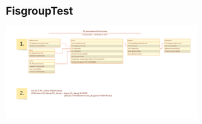 # FisgroupTest
![Альтернативный текст](https://github.com/KonakovEI/FisgroupTest/blob/main/%D0%9F%D1%83%D1%81%D1%82%D0%BE%D0%B9%20%D0%B4%D0%B8%D0%B0%D0%B3%D1%80%D0%B0%D0%BC%D0%BC%D0%BE%D0%B9%20-%20ER-%D0%B4%D0%B8%D0%B0%D0%B3%D1%80%D0%B0%D0%BC%D0%BC%D0%B0%20%D1%81%20%D1%86%D0%B2%D0%B5%D1%82%D0%BE%D0%B2%D1%8B%D0%BC%20%D0%BA%D0%BE%D0%B4%D0%B8%D1%80%D0%BE%D0%B2%D0%B0%D0%BD%D0%B8%D0%B5%D0%BC%20(%D0%B2%20%D0%BD%D0%BE%D1%82%D0%B0%D1%86%D0%B8%D0%B8%20UML).png)
